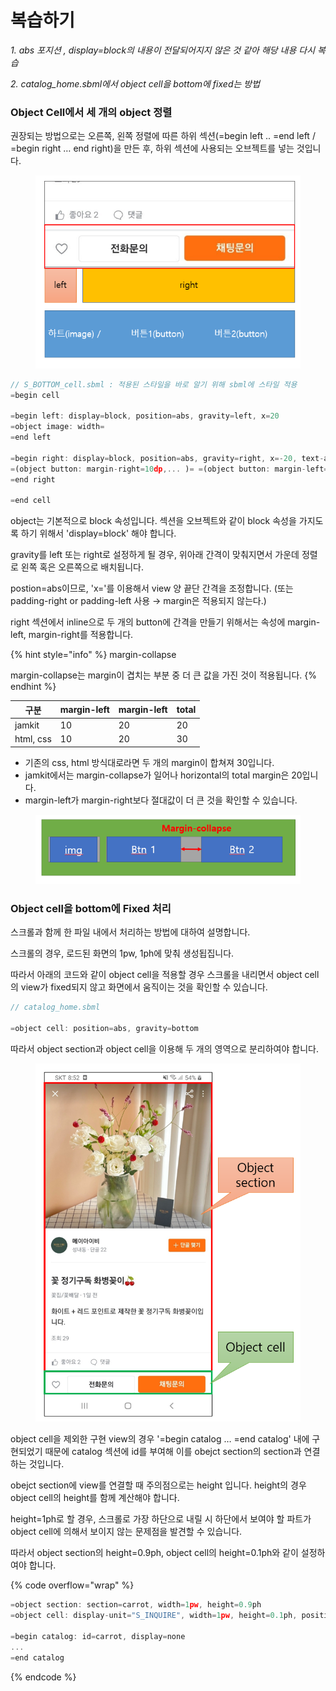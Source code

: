 # 복습하기

_1. abs 포지션 , display=block의 내용이 전달되어지지 않은 것 같아 해당 내용 다시 복습_

_2. catalog\_home.sbml에서 object cell을 bottom에 fixed는 방법_

### Object Cell에서 세 개의 object 정렬

권장되는 방법으로는 오른쪽, 왼쪽 정렬에 따른 하위 섹션(=begin left .. =end left / =begin right … end right)을 만든 후, 하위 섹션에 사용되는 오브젝트를 넣는 것입니다.

<figure><img src="../../.gitbook/assets/image (4).png" alt=""><figcaption></figcaption></figure>

```javascript
// S_BOTTOM_cell.sbml : 적용된 스타일을 바로 알기 위해 sbml에 스타일 적용
=begin cell

=begin left: display=block, position=abs, gravity=left, x=20
=object image: width=
=end left

=begin right: display=block, position=abs, gravity=right, x=-20, text-align=right
=(object button: margin-right=10dp,... )= =(object button: margin-left=20dp, ...)=
=end right

=end cell
```

object는 기본적으로 block 속성입니다. 섹션을 오브젝트와 같이 block 속성을 가지도록 하기 위해서 'display=block' 해야 합니다.

gravity를 left 또는 right로 설정하게 될 경우, 위아래 간격이 맞춰지면서 가운데 정렬로 왼쪽 혹은 오른쪽으로 배치됩니다.

postion=abs이므로, 'x='를 이용해서 view 양 끝단 간격을 조정합니다. (또는 padding-right or padding-left 사용 → margin은 적용되지 않는다.)

right 섹션에서 inline으로 두 개의 button에 간격을 만들기 위해서는 속성에 margin-left, margin-right를 적용합니다.

{% hint style="info" %}
margin-collapse

margin-collapse는 margin이 겹치는 부분 중 더 큰 값을 가진 것이 적용됩니다.
{% endhint %}

| 구분        | margin-left | margin-left | total |
| --------- | ----------- | ----------- | ----- |
| jamkit    | 10          | 20          | 20    |
| html, css | 10          | 20          | 30    |

* 기존의 css, html 방식대로라면 두 개의 margin이 합쳐져 30입니다.
* jamkit에서는 margin-collapse가 일어나 horizontal의 total margin은 20입니다.
* margin-left가 margin-right보다 절대값이 더 큰 것을 확인할 수 있습니다.

<figure><img src="../../.gitbook/assets/image (32).png" alt=""><figcaption></figcaption></figure>

### Object cell을 bottom에 Fixed 처리

스크롤과 함께 한 파일 내에서 처리하는 방법에 대하여 설명합니다.

스크롤의 경우, 로드된 화면의 1pw, 1ph에 맞춰 생성됩집니다.

따라서 아래의 코드와 같이 object cell을 적용할 경우 스크롤을 내리면서 object cell의 view가 fixed되지 않고 화면에서 움직이는 것을 확인할 수 있습니다.

```javascript
// catalog_home.sbml

=object cell: position=abs, gravity=bottom
```

따라서 object section과 object cell을 이용해 두 개의 영역으로 분리하여야 합니다.

<figure><img src="../../.gitbook/assets/image (14).png" alt=""><figcaption></figcaption></figure>

object cell을 제외한 구현 view의 경우 '=begin catalog … =end catalog' 내에 구현되었기 때문에 catalog 섹션에 id를 부여해 이를 obejct section의 section과 연결하는 것입니다.

obejct section에 view를 연결할 때 주의점으로는 height 입니다. height의 경우 object cell의 height를 함께 계산해야 합니다.

height=1ph로 할 경우, 스크롤로 가장 하단으로 내릴 시 하단에서 보여야 할 파트가 object cell에 의해서 보이지 않는 문제점을 발견할 수 있습니다.

따라서 object section의 height=0.9ph, object cell의 height=0.1ph와 같이 설정하여야 합니다.

{% code overflow="wrap" %}
```javascript
=object section: section=carrot, width=1pw, height=0.9ph
=object cell: display-unit="S_INQUIRE", width=1pw, height=0.1ph, position=abs, gravity=bottom

=begin catalog: id=carrot, display=none
...
=end catalog
```
{% endcode %}
